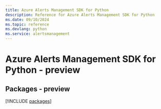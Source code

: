 ```yaml
---
title: Azure Alerts Management SDK for Python
description: Reference for Azure Alerts Management SDK for Python
ms.date: 09/10/2024
ms.topic: reference
ms.devlang: python
ms.service: alertsmanagement
---
```

# Azure Alerts Management SDK for Python - preview
## Packages - preview
[!INCLUDE [packages](alerts-management-index.md)]